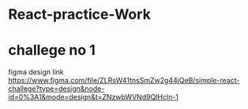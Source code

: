 # React-practice-Work
# challege no 1
figma design link
https://www.figma.com/file/ZLRsW41tnsSmZw2g44jQeB/simple-react-challege?type=design&node-id=0%3A1&mode=design&t=ZNzwbWVNd9QIHcln-1